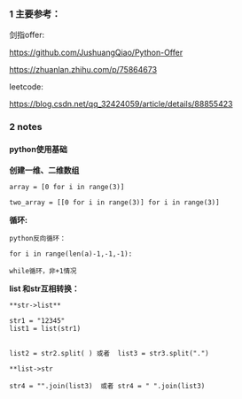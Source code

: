### 1 主要参考：

剑指offer:

https://github.com/JushuangQiao/Python-Offer

https://zhuanlan.zhihu.com/p/75864673

leetcode:

https://blog.csdn.net/qq_32424059/article/details/88855423


### 2 notes 

#### python使用基础

**创建一维、二维数组**

    array = [0 for i in range(3)]

    two_array = [[0 for i in range(3)] for i in range(3)]


**循环:**

    python反向循环：

    for i in range(len(a)-1,-1,-1):

    while循环，非+1情况

**list 和str互相转换：**
  
    **str->list**
    
    str1 = "12345"
    list1 = list(str1)
    
    
    list2 = str2.split( ) 或者  list3 = str3.split(".")
    
    **list->str
    
    str4 = "".join(list3)  或者 str4 = " ".join(list3)
    
    
    
    
    
    
    
    
    
    
    
    
    
    
    
    


    
